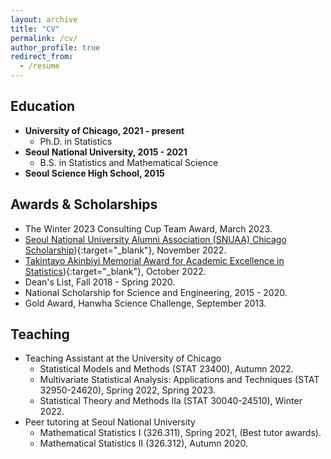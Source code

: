 ```yaml
---
layout: archive
title: "CV"
permalink: /cv/
author_profile: true
redirect_from:
  - /resume
---
```


## **Education**
* **University of Chicago, 2021 - present**
  * Ph.D. in Statistics
* **Seoul National University, 2015 - 2021**
  * B.S. in Statistics and Mathematical Science
* **Seoul Science High School, 2015**

## **Awards & Scholarships**
* The Winter 2023 Consulting Cup Team Award, March 2023.
* [Seoul National University Alumni Association (SNUAA) Chicago Scholarship](http://www.alumni-world.com/snuaachicago/public/scholarship.htm)){:target="_blank"}, November 2022.
* [Takintayo Akinbiyi Memorial Award for Academic Excellence in Statistics](https://stat.uchicago.edu/about/akinbiyi-fund/)){:target="_blank"}, October 2022.
* Dean's List, Fall 2018 - Spring 2020.
* National Scholarship for Science and Engineering, 2015 - 2020.
* Gold Award, Hanwha Science Challenge, September 2013.

## **Teaching**
* Teaching Assistant at the University of Chicago
  * Statistical Models and Methods (STAT 23400), Autumn 2022.
  * Multivariate Statistical Analysis: Applications and Techniques (STAT 32950-24620), Spring 2022, Spring 2023.
  * Statistical Theory and Methods IIa (STAT 30040-24510), Winter 2022.
* Peer tutoring at Seoul National University
  * Mathematical Statistics I (326.311), Spring 2021, (Best tutor awards).
  * Mathematical Statistics II (326.312), Autumn 2020.


